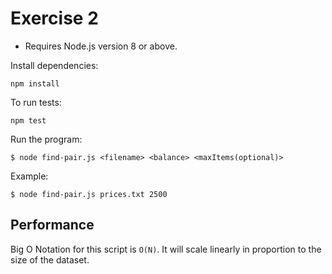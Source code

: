 # Exercise 2

- Requires Node.js version 8 or above.

Install dependencies:

    npm install

To run tests:

    npm test

Run the program:

    $ node find-pair.js <filename> <balance> <maxItems(optional)>

Example:

    $ node find-pair.js prices.txt 2500

## Performance
Big O Notation for this script is `O(N)`. It will scale linearly in proportion
to the size of the dataset.
